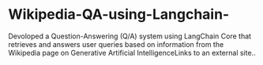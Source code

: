 # Wikipedia-QA-using-Langchain-
Devoloped a Question-Answering (Q/A) system using LangChain Core that retrieves and answers user queries based on information from the Wikipedia page on Generative Artificial IntelligenceLinks to an external site..
